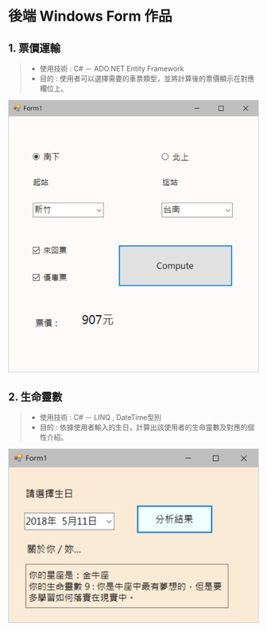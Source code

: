 # 後端 Windows Form 作品  
## 1. 票價運輸  
> + 使用技術 : C# － ADO.NET Entity Framework  
> + 目的 : 使用者可以選擇需要的車票類型，並將計算後的票價顯示在對應欄位上。

![Ticketfare](https://github.com/beiyi1996/MyRepositories_RearEnd/blob/master/picture/%E9%81%8B%E8%BC%B8%E7%A5%A8%E5%83%B9.png)  


## 2. 生命靈數  
> + 使用技術 : C# － LINQ , DateTime型別  
> + 目的 : 依據使用者輸入的生日，計算出該使用者的生命靈數及對應的個性介紹。

![lifenumber](https://github.com/beiyi1996/MyRepositories_RearEnd/blob/master/picture/%E7%94%9F%E5%91%BD%E9%9D%88%E6%95%B8.png) 
